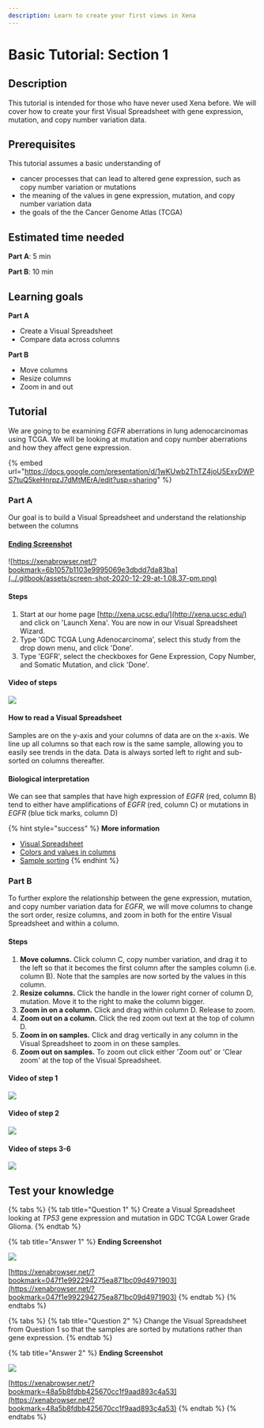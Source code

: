 ```yaml
---
description: Learn to create your first views in Xena
---
```


# Basic Tutorial: Section 1

## Description

This tutorial is intended for those who have never used Xena before. We will cover how to create your first Visual Spreadsheet with gene expression, mutation, and copy number variation data.

## Prerequisites

This tutorial assumes a basic understanding of 

* cancer processes that can lead to altered gene expression, such as copy number variation or mutations
* the meaning of the values in gene expression, mutation, and copy number variation data
* the goals of the the Cancer Genome Atlas \(TCGA\)

## Estimated time needed

**Part A**: 5 min

**Part B**: 10 min

## Learning goals

**Part A**

* Create a Visual Spreadsheet
* Compare data across columns

**Part B**

* Move columns
* Resize columns
* Zoom in and out

## Tutorial

We are going to be examining _EGFR_ aberrations in lung adenocarcinomas using TCGA. We will be looking at mutation and copy number aberrations and how they affect gene expression.

{% embed url="https://docs.google.com/presentation/d/1wKUwb2ThTZ4joU5ExyDWPS7tuQ5keHnrpzJ7dMtMErA/edit?usp=sharing" %}

### Part A

Our goal is to build a Visual Spreadsheet and understand the relationship between the columns

#### [Ending Screenshot](https://xenabrowser.net/?bookmark=6b1057b1103e9995069e3dbdd7da83ba)

![https://xenabrowser.net/?bookmark=6b1057b1103e9995069e3dbdd7da83ba](../.gitbook/assets/screen-shot-2020-12-29-at-1.08.37-pm.png)

#### Steps

1. Start at our home page [http://xena.ucsc.edu/](http://xena.ucsc.edu/) and click on 'Launch Xena'. You are now in our Visual Spreadsheet Wizard.
2. Type 'GDC TCGA Lung Adenocarcinoma', select this study from the drop down menu, and click 'Done'.
3. Type 'EGFR', select the checkboxes for Gene Expression, Copy Number, and Somatic Mutation, and click 'Done'.

#### Video of steps

![](../.gitbook/assets/basictutorialpart1a.gif)

#### How to read a Visual Spreadsheet

Samples are on the y-axis and your columns of data are on the x-axis. We line up all columns so that each row is the same sample, allowing you to easily see trends in the data. Data is always sorted left to right and sub-sorted on columns thereafter.

#### Biological interpretation

We can see that samples that have high expression of _EGFR_ \(red, column B\) tend to either have amplifications of _EGFR_ \(red,  column C\) or mutations in _EGFR_ \(blue tick marks, column D\)

{% hint style="success" %}
**More information**

* [Visual Spreadsheet](../overview-of-features/visual-spreadsheet/#after-you-made-a-visual-spreadsheet)
* [Colors and values in columns](../overview-of-features/visual-spreadsheet/#data-values)
* [Sample sorting](../overview-of-features/visual-spreadsheet/#sample-sorting)
{% endhint %}

### Part B

To further explore the relationship between the gene expression, mutation, and copy number variation data for _EGFR_, we will move columns to change the sort order, resize columns, and zoom in both for the entire Visual Spreadsheet and within a column.

#### Steps

1. **Move columns.** Click column C, copy number variation, and drag it to the left so that it becomes the first column after the samples column \(i.e. column B\). Note that the samples are now sorted by the values in this column.
2. **Resize columns.** Click the handle in the lower right corner of column D, mutation. Move it to the right to make the column bigger. 
3. **Zoom in on a column.** Click and drag within column D. Release to zoom.
4. **Zoom out on a column.** Click the red zoom out text at the top of column D.
5. **Zoom in on samples.** Click and drag vertically in any column in the Visual Spreadsheet to zoom in on these samples.
6. **Zoom out on samples.** To zoom out click either 'Zoom out' or 'Clear zoom' at the top of the Visual Spreadsheet.

#### Video of step 1

![](../.gitbook/assets/basictutorials1ba.gif)

#### Video of step 2

![](../.gitbook/assets/basictutorials1bb.gif)

#### Video of steps 3-6

![](../.gitbook/assets/basictutorials1bc.gif)

## Test your knowledge

{% tabs %}
{% tab title="Question 1" %}
Create a Visual Spreadsheet looking at _TP53_ gene expression and mutation in GDC TCGA Lower Grade Glioma.
{% endtab %}

{% tab title="Answer 1" %}
**Ending Screenshot**

![](../.gitbook/assets/screen-shot-2020-12-29-at-2.42.24-pm.png)

[https://xenabrowser.net/?bookmark=047f1e992294275ea871bc09d4971903](https://xenabrowser.net/?bookmark=047f1e992294275ea871bc09d4971903)
{% endtab %}
{% endtabs %}

{% tabs %}
{% tab title="Question 2" %}
Change the Visual Spreadsheet from Question 1 so that the samples are sorted by mutations rather than gene expression.
{% endtab %}

{% tab title="Answer 2" %}
**Ending Screenshot**

![](../.gitbook/assets/screen-shot-2020-12-29-at-2.44.52-pm.png)

[https://xenabrowser.net/?bookmark=48a5b8fdbb425670cc1f9aad893c4a53](https://xenabrowser.net/?bookmark=48a5b8fdbb425670cc1f9aad893c4a53)
{% endtab %}
{% endtabs %}

